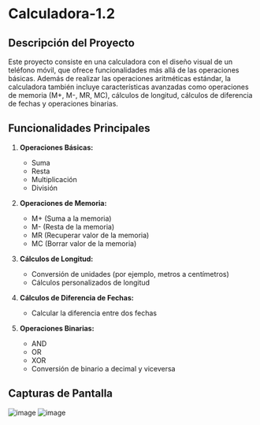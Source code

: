 # Calculadora-1.2

## Descripción del Proyecto

Este proyecto consiste en una calculadora con el diseño visual de un teléfono móvil, que ofrece funcionalidades más allá de las operaciones básicas. 
Además de realizar las operaciones aritméticas estándar, la calculadora también incluye características avanzadas como operaciones de memoria (M+, M-, MR, MC), cálculos de longitud, cálculos de diferencia de fechas y operaciones binarias.

## Funcionalidades Principales

1. **Operaciones Básicas:**
   - Suma
   - Resta
   - Multiplicación
   - División

2. **Operaciones de Memoria:**
   - M+ (Suma a la memoria)
   - M- (Resta de la memoria)
   - MR (Recuperar valor de la memoria)
   - MC (Borrar valor de la memoria)

3. **Cálculos de Longitud:**
   - Conversión de unidades (por ejemplo, metros a centímetros)
   - Cálculos personalizados de longitud

4. **Cálculos de Diferencia de Fechas:**
   - Calcular la diferencia entre dos fechas

5. **Operaciones Binarias:**
   - AND
   - OR
   - XOR
   - Conversión de binario a decimal y viceversa

## Capturas de Pantalla

![image](https://github.com/Andy-095/Calculadora-1.2/assets/121278416/2a546fe8-d514-4150-b4c1-54fd7a565fc0)
![image](https://github.com/Andy-095/Calculadora-1.2/assets/121278416/960b9b13-61d9-4c8b-9f1c-bafe1376f153)


